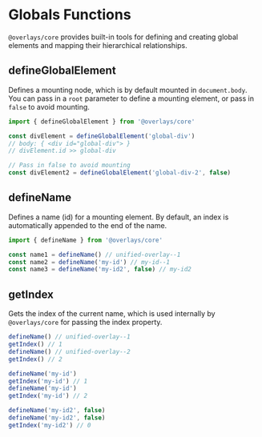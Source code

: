 # Globals Functions

`@overlays/core` provides built-in tools for defining and creating global elements and mapping their hierarchical relationships.

## defineGlobalElement

Defines a mounting node, which is by default mounted in `document.body`. You can pass in a `root` parameter to define a mounting element, or pass in `false` to avoid mounting.

```ts
import { defineGlobalElement } from '@overlays/core'

const divElement = defineGlobalElement('global-div')
// body: { <div id="global-div"> }
// divElement.id >> global-div

// Pass in false to avoid mounting
const divElement2 = defineGlobalElement('global-div-2', false)
```

## defineName

Defines a name (id) for a mounting element. By default, an index is automatically appended to the end of the name.

```ts
import { defineName } from '@overlays/core'

const name1 = defineName() // unified-overlay--1
const name2 = defineName('my-id') // my-id--1
const name3 = defineName('my-id2', false) // my-id2
```

## getIndex

Gets the index of the current name, which is used internally by `@overlays/core` for passing the index property.

```ts
defineName() // unified-overlay--1
getIndex() // 1
defineName() // unified-overlay--2
getIndex() // 2

defineName('my-id')
getIndex('my-id') // 1
defineName('my-id')
getIndex('my-id') // 2

defineName('my-id2', false)
defineName('my-id2', false)
getIndex('my-id2') // 0
```
